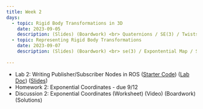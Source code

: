 ```yaml
---
title: Week 2
days:
  - topic: Rigid Body Transformations in 3D
    date: 2023-09-05
    description: (Slides) (Boardwork) <br> Quaternions / SE(3) / Twists <br> Reading - MLS 3.2
  - topic: Representing Rigid Body Transformations
    date: 2023-09-07
    description: (Slides) (Boardwork) <br> se(3) / Expontential Map / Screws <br> Reading - MLS 3.2
  
---
```


- Lab 2: Writing Publisher/Subscriber Nodes in ROS ([Starter Code](https://github.com/ucb-ee106/106a-fa23-labs-starter/tree/main/lab2)) ([Lab Doc](./assets/labs/lab2.pdf)) ([Slides](./assets/labs/lab2_slides.pdf))
- Homework 2: Exponential Coordinates - due 9/12
- Discussion 2: Exponential Coordinates (Worksheet) (Video) (Boardwork) (Solutions)

<a id="Week3"></a>
